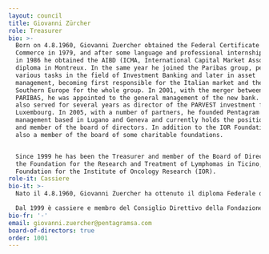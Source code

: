 ```yaml
---
layout: council
title: Giovanni Zürcher
role: Treasurer
bio: >-
  Born on 4.8.1960, Giovanni Zuercher obtained the Federal Certificate of
  Commerce in 1979, and after some language and professional internships abroad,
  in 1986 he obtained the AIBD (ICMA, International Capital Market Association)
  diploma in Montreux. In the same year he joined the Paribas group, performing
  various tasks in the field of Investment Banking and later in asset
  management, becoming first responsible for the Italian market and then
  Southern Europe for the whole group. In 2001, with the merger between BNP and
  PARIBAS, he was appointed to the general management of the new bank. Giovanni
  also served for several years as director of the PARVEST investment fund in
  Luxembourg. In 2005, with a number of partners, he founded Pentagram wealth
  management based in Lugano and Geneva and currently holds the position of CEO
  and member of the board of directors. In addition to the IOR Foundation, he is
  also a member of the board of some charitable foundations.


  Since 1999 he has been the Treasurer and member of the Board of Directors of
  the Foundation for the Research and Treatment of Lymphomas in Ticino, now the
  Foundation for the Institute of Oncology Research (IOR).
role-it: Cassiere
bio-it: >-
  Nato il 4.8.1960, Giovanni Zuercher ha ottenuto il diploma Federale di Commercio nel 1979, e dopo alcuni stage linguistici e professionali all'estero, nel 1986 ha ottenuto il diploma AIBD (ICMA, International Capital Market Association) a Montreux. Lo stesso anno entrava a far parte del gruppo Paribas, svolgendo diversi compiti nell ambito dell Investment Banking e in seguito nella gestione patrimoniale, diventando prima responsabile del mercato Italiano e in seguito Sud Europa per tutto il gruppo. Nel 2001, con la fusione fra BNP e PARIBAS, viene nominato nella direzione generale \_della nuova banca. Giovanni ha ricoperto per parecchi anche il ruolo di amministratore del fondo di investimento PARVEST \_in Lussemburgo. Nel 2005, con alcuni partner ha fondato Pentagram wealth managment basata a Lugano e a Ginevra e attualmente ricopre il ruolo di Ceo e membro del consiglio di amministrazione. Fa parte, oltre che della Fondazione IOR, anche del consiglio di alcune fondazioni a scopo benefico.

  Dal 1999 è cassiere e membro del Consiglio Direttivo della Fondazione per la Ricerca e la Cura dei Linfomi nel Ticino, ora Fondazione per l'Istituto oncologico di ricerca (IOR).
bio-fr: '-'
email: giovanni.zuercher@pentagramsa.com
board-of-directors: true
order: 1001
---
```



